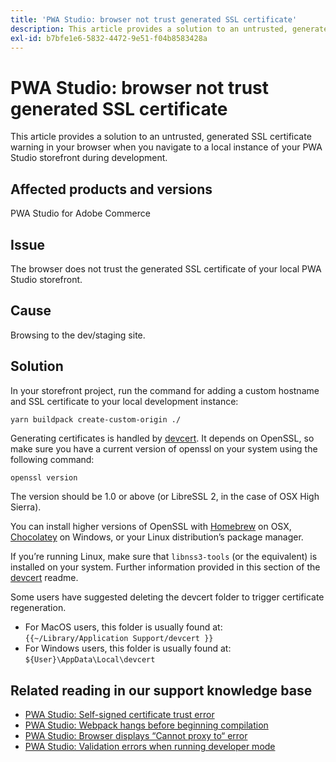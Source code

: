 ```yaml
---
title: 'PWA Studio: browser not trust generated SSL certificate'
description: This article provides a solution to an untrusted, generated SSL certificate warning in your browser when you navigate to a local instance of your PWA Studio storefront during development.
exl-id: b7bfe1e6-5832-4472-9e51-f04b8583428a
---
```

# PWA Studio: browser not trust generated SSL certificate

This article provides a solution to an untrusted, generated SSL certificate warning in your browser when you navigate to a local instance of your PWA Studio storefront during development.

## Affected products and versions

PWA Studio for Adobe Commerce

## Issue

The browser does not trust the generated SSL certificate of your local PWA Studio storefront.

## Cause

Browsing to the dev/staging site.

## Solution

In your storefront project, run the command for adding a custom hostname and SSL certificate to your local development instance:

```sh
yarn buildpack create-custom-origin ./
```

Generating certificates is handled by [devcert](https://github.com/davewasmer/devcert). It depends on OpenSSL, so make sure you have a current version of openssl on your system using the following command:

`openssl version`

The version should be 1.0 or above (or LibreSSL 2, in the case of OSX High Sierra).

You can install higher versions of OpenSSL with [Homebrew](https://brew.sh/) on OSX, [Chocolatey](https://chocolatey.org/) on Windows, or your Linux distribution’s package manager.

If you’re running Linux, make sure that `libnss3-tools` (or the equivalent) is installed on your system. Further information provided in this section of the [devcert](https://github.com/davewasmer/devcert#skipcertutil) readme.

Some users have suggested deleting the devcert folder to trigger certificate regeneration.

* For MacOS users, this folder is usually found at: `{{~/Library/Application Support/devcert }}`
* For Windows users, this folder is usually found at: `${User}\AppData\Local\devcert`

## Related reading in our support knowledge base

* [PWA Studio: Self-signed certificate trust error](https://support.magento.com/hc/en-us/articles/360038973172)
* [PWA Studio: Webpack hangs before beginning compilation](https://support.magento.com/hc/en-us/articles/360039475011)
* [PWA Studio: Browser displays “Cannot proxy to“ error](https://support.magento.com/hc/en-us/articles/360036581232)
* [PWA Studio: Validation errors when running developer mode](https://support.magento.com/hc/en-us/articles/360036928811)
